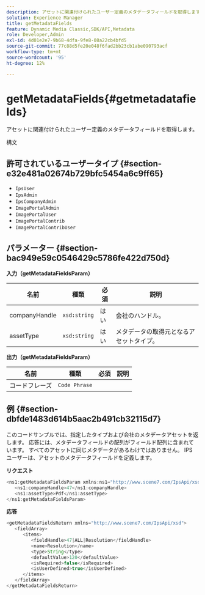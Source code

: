 ```yaml
---
description: アセットに関連付けられたユーザー定義のメタデータフィールドを取得します。
solution: Experience Manager
title: getMetadataFields
feature: Dynamic Media Classic,SDK/API,Metadata
role: Developer,Admin
exl-id: 4d01e2e7-9b68-4dfa-9fe8-08a22cb4bfd5
source-git-commit: 77c88d5fe20e048f6fad2bb23cb1abe090793acf
workflow-type: tm+mt
source-wordcount: '95'
ht-degree: 12%

---
```


# getMetadataFields{#getmetadatafields}

アセットに関連付けられたユーザー定義のメタデータフィールドを取得します。

構文

## 許可されているユーザータイプ {#section-e32e481a02674b729bfc5454a6c9ff65}

* `IpsUser`
* `IpsAdmin`
* `IpsCompanyAdmin`
* `ImagePortalAdmin`
* `ImagePortalUser`
* `ImagePortalContrib`
* `ImagePortalContribUser`

## パラメーター {#section-bac949e59c0546429c5786fe422d750d}

**入力（getMetadataFieldsParam）**

| 名前 | 種類 | 必須 | 説明 |
|---|---|---|---|
| companyHandle | `xsd:string` | はい | 会社のハンドル。 |
| assetType | `xsd:string` | はい | メタデータの取得元となるアセットタイプ。 |

**出力（getMetadataFieldsParam）**

| 名前 | 種類 | 必須 | 説明 |
|---|---|---|---|
| コードフレーズ | `Code Phrase` |  |  |

## 例 {#section-dbfde1483d614b5aac2b491cb32115d7}

このコードサンプルでは、指定したタイプおよび会社のメタデータアセットを返します。 応答には、メタデータフィールドの配列がフィールド配列に含まれています。 すべてのアセットに同じメタデータがあるわけではありません。 IPS ユーザーは、アセットのメタデータフィールドを定義します。

**リクエスト**

```java
<ns1:getMetadataFieldsParam xmlns:ns1="http://www.scene7.com/IpsApi/xsd">
   <ns1:companyHandle>47</ns1:companyHandle>
   <ns1:assetType>Pdf</ns1:assetType>
</ns1:getMetadataFieldsParam>
```

**応答**

```java
<getMetadataFieldsReturn xmlns="http://www.scene7.com/IpsApi/xsd">
   <fieldArray>
      <items>
         <fieldHandle>47|ALL|Resolution</fieldHandle>
         <name>Resolution</name>
         <type>String</type>
         <defaultValue>120</defaultValue>
         <isRequired>false</isRequired>
         <isUserDefined>true</isUserDefined>
      </items>
   </fieldArray>
</getMetadataFieldsReturn>
```
